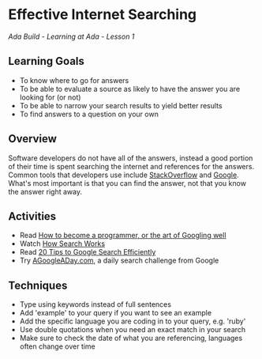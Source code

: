 # Effective Internet Searching
_Ada Build - Learning at Ada - Lesson 1_

## Learning Goals
- To know where to go for answers
- To be able to evaluate a source as likely to have the answer you are looking for (or not)
- To be able to narrow your search results to yield better results
- To find answers to a question on your own

## Overview
Software developers do not have all of the answers, instead a good portion of their time is spent searching the internet and references for the answers. Common tools that developers use include [StackOverflow](http://stackoverflow.com/) and [Google](http://google.com). What's most important is that you can find the answer, not that you know the answer right away.

## Activities
* Read [How to become a programmer, or the art of Googling well](https://okepi.wordpress.com/2014/08/21/how-to-become-a-programmer-or-the-art-of-googling-well/)
* Watch [How Search Works](https://www.youtube.com/watch?v=BNHR6IQJGZs)
* Read [20 Tips to Google Search Efficiently](http://www.lifehack.org/articles/technology/20-tips-use-google-search-efficiently.html)
* Try [AGoogleADay.com](http://www.agoogleaday.com/), a daily search challenge from Google

## Techniques
* Type using keywords instead of full sentences
* Add 'example' to your query if you want to see an example
* Add the specific language you are coding in to your query, e.g. 'ruby'
* Use double quotations when you need an exact match in your search
* Make sure to check the date of what you are referencing, languages often change over time
